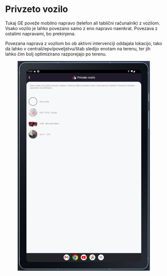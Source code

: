 # Privzeto vozilo

Tukaj GE poveže mobilno napravo (telefon ali tablični računalnik) z vozilom. Vsako vozilo je lahko povezano samo z eno napravo naenkrat. Povezava z ostalimi napravami, bo prekinjena.



Povezana naprava z vozilom bo ob aktivni intervenciji oddajala lokacijo, tako da lahko v centrali/epv/poveljstvu/štab sledijo enotam na terenu, ter jih lahko čim bolj optimizirano razporejajo po terenu.



<figure><img src="../../.gitbook/assets/image (18) (1).png" alt=""><figcaption></figcaption></figure>
